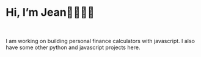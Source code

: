 <h1>Hi, I’m Jean👋👩🏻‍💻</h1>
<br>
<p>I am working on building personal finance calculators with javascript. I also have some other python and javascript projects here. </p>
